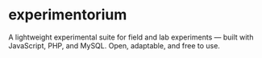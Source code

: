 # experimentorium
A lightweight experimental suite for field and lab experiments — built with JavaScript, PHP, and MySQL. Open, adaptable, and free to use.
